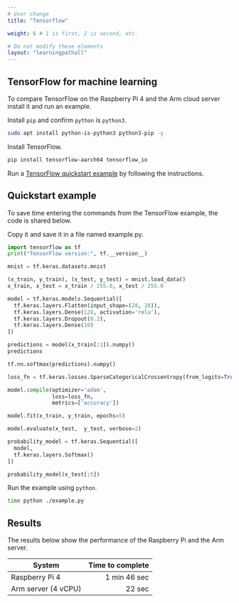 ```yaml
---
# User change
title: "Tensorflow"

weight: 6 # 1 is first, 2 is second, etc.

# Do not modify these elements
layout: "learningpathall"
---
```


## TensorFlow for machine learning	
				
To compare TensorFlow on the Raspberry Pi 4 and the Arm cloud server install it and run an example. 
		
Install `pip` and confirm `python` is `python3`. 

```bash
sudo apt install python-is-python3 python3-pip -y
```

Install TensorFlow. 

```bash			
pip install tensorflow-aarch64 tensorflow_io 
```
				
Run a [TensorFlow quickstart example](https://www.tensorflow.org/tutorials/quickstart/beginner) by following the instructions. 

## Quickstart example

To save time entering the commands from the TensorFlow example, the code is shared below. 

Copy it and save it in a file named example.py.

```python
import tensorflow as tf
print("TensorFlow version:", tf.__version__)

mnist = tf.keras.datasets.mnist

(x_train, y_train), (x_test, y_test) = mnist.load_data()
x_train, x_test = x_train / 255.0, x_test / 255.0

model = tf.keras.models.Sequential([
  tf.keras.layers.Flatten(input_shape=(28, 28)),
  tf.keras.layers.Dense(128, activation='relu'),
  tf.keras.layers.Dropout(0.2),
  tf.keras.layers.Dense(10)
])

predictions = model(x_train[:1]).numpy()
predictions

tf.nn.softmax(predictions).numpy()

loss_fn = tf.keras.losses.SparseCategoricalCrossentropy(from_logits=True)

model.compile(optimizer='adam',
              loss=loss_fn,
              metrics=['accuracy'])

model.fit(x_train, y_train, epochs=5)

model.evaluate(x_test,  y_test, verbose=2)

probability_model = tf.keras.Sequential([
  model,
  tf.keras.layers.Softmax()
])

probability_model(x_test[:5])

```

Run the example using `python`.

```bash
time python ./example.py
```

## Results 

The results below show the performance of the Raspberry Pi and the Arm server.

| System | Time to complete              |
|--------|------------------------------:|				
| Raspberry Pi 4 | 1 min 46 sec	|	
| Arm server (4 vCPU)  | 22 sec      |

